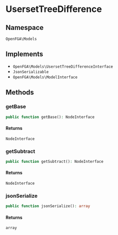 # UsersetTreeDifference


## Namespace
`OpenFGA\Models`

## Implements
* `OpenFGA\Models\UsersetTreeDifferenceInterface`
* `JsonSerializable`
* `OpenFGA\Models\ModelInterface`

## Methods
### getBase

```php
public function getBase(): NodeInterface
```



#### Returns
`NodeInterface` 

### getSubtract

```php
public function getSubtract(): NodeInterface
```



#### Returns
`NodeInterface` 

### jsonSerialize

```php
public function jsonSerialize(): array
```



#### Returns
`array` 

